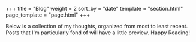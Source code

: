 +++
title = "Blog"
weight = 2
sort_by = "date"
template = "section.html"
page_template = "page.html"
+++

Below is a collection of my thoughts, organized from most to least recent. Posts that I'm particularly fond of will have a little preview. Happy Reading!
